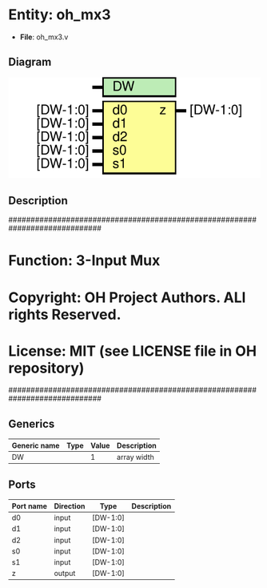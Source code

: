 # Entity: oh_mx3

- **File**: oh_mx3.v
## Diagram

![Diagram](oh_mx3.svg "Diagram")
## Description

#############################################################################
# Function: 3-Input Mux                                                     #
#                                                                           #
# Copyright: OH Project Authors. ALl rights Reserved.                       #
# License:  MIT (see LICENSE file in OH repository)                         # 
#############################################################################

## Generics

| Generic name | Type | Value | Description   |
| ------------ | ---- | ----- | ------------- |
| DW           |      | 1     |  array width  |
## Ports

| Port name | Direction | Type     | Description |
| --------- | --------- | -------- | ----------- |
| d0        | input     | [DW-1:0] |             |
| d1        | input     | [DW-1:0] |             |
| d2        | input     | [DW-1:0] |             |
| s0        | input     | [DW-1:0] |             |
| s1        | input     | [DW-1:0] |             |
| z         | output    | [DW-1:0] |             |
